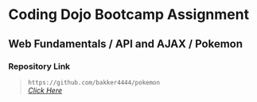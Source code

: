 # Coding Dojo Bootcamp Assignment
## Web Fundamentals / API and AJAX / Pokemon

### Repository Link  

> ``` https://github.com/bakker4444/pokemon ```  
> _[Click Here](https://github.com/bakker4444/pokemon)_  
